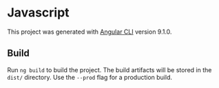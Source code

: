 # Javascript

This project was generated with [Angular CLI](https://github.com/angular/angular-cli) version 9.1.0.

## Build

Run `ng build` to build the project. The build artifacts will be stored in the `dist/` directory. Use the `--prod` flag for a production build.

